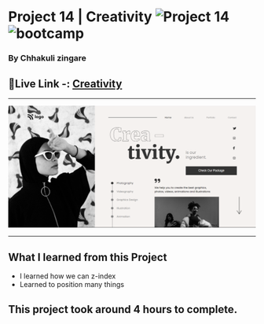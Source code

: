 # Project 14 | Creativity ![Project 14](https://img.shields.io/badge/Project%20-14-green) ![bootcamp](https://img.shields.io/badge/JS-Bootcamp-yellow)

### By Chhakuli zingare


## 🔗Live Link -: [Creativity  ](https://project14-creativity.netlify.app/)
 

---

![myproject](./assets/proj14.png)

---


## What I learned from this Project

- I learned how we can z-index
- Learned to position many things

## This project took around 4 hours to complete.